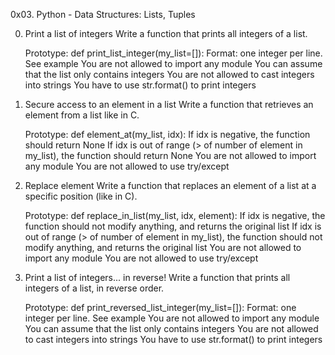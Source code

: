 0x03. Python - Data Structures: Lists, Tuples


0. Print a list of integers
Write a function that prints all integers of a list.

	Prototype: def print_list_integer(my_list=[]):
	Format: one integer per line. See example
	You are not allowed to import any module
	You can assume that the list only contains integers
	You are not allowed to cast integers into strings
	You have to use str.format() to print integers


1. Secure access to an element in a list
Write a function that retrieves an element from a list like in C.

	Prototype: def element_at(my_list, idx):
	If idx is negative, the function should return None
	If idx is out of range (> of number of element in my_list), the function should return None
	You are not allowed to import any module
	You are not allowed to use try/except


2. Replace element
Write a function that replaces an element of a list at a specific position (like in C).

	Prototype: def replace_in_list(my_list, idx, element):
	If idx is negative, the function should not modify anything, and returns the original list
	If idx is out of range (> of number of element in my_list), the function should not modify anything, and returns the original list
	You are not allowed to import any module
	You are not allowed to use try/except


3. Print a list of integers... in reverse!
Write a function that prints all integers of a list, in reverse order.

	Prototype: def print_reversed_list_integer(my_list=[]):
	Format: one integer per line. See example
	You are not allowed to import any module
	You can assume that the list only contains integers
	You are not allowed to cast integers into strings
	You have to use str.format() to print integers



